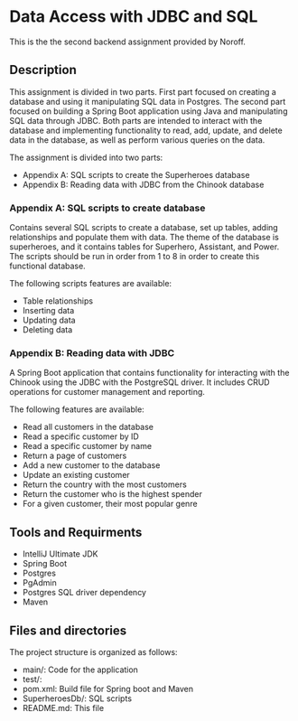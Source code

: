 # Data Access with JDBC and SQL
This is the the second backend assignment provided by Noroff.

## Description
This assignment is divided in two parts. First part focused on creating a database and using it manipulating SQL data in Postgres. The second part focused on building a Spring Boot application using Java and manipulating SQL data through JDBC. Both parts are intended to  interact with the database and implementing functionality to read, add, update, and delete data in the database, as well as perform various queries on the data.

The assignment is divided into two parts:

- Appendix A: SQL scripts to create the Superheroes database
- Appendix B: Reading data with JDBC from the Chinook database

### Appendix A: SQL scripts to create database
Contains several SQL scripts to create a database, set up tables, adding relationships and populate them with data. The theme of the database is superheroes, and it contains tables for Superhero, Assistant, and Power. 
The scripts should be run in order from 1 to 8 in order to create this functional database.

The following scripts features are available:

- Table relationships
- Inserting data
- Updating data
- Deleting data

### Appendix B: Reading data with JDBC 
A Spring Boot application that contains functionality for interacting with the Chinook using the JDBC with the PostgreSQL driver. It includes CRUD operations for customer management and reporting. 

The following features are available:

- Read all customers in the database
- Read a specific customer by ID
- Read a specific customer by name
- Return a page of customers
- Add a new customer to the database
- Update an existing customer
- Return the country with the most customers
- Return the customer who is the highest spender
- For a given customer, their most popular genre

## Tools and Requirments
- IntelliJ Ultimate JDK 
- Spring Boot
- Postgres 
- PgAdmin
- Postgres SQL driver dependency
- Maven


## Files and directories
The project structure is organized as follows:

- main/: Code for the application
- test/: 
- pom.xml: Build file for Spring boot and Maven
- SuperheroesDb/: SQL scripts
- README.md: This file
